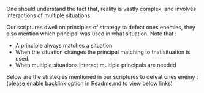 One should understand the fact that, reality is vastly complex, and involves interactions of multiple situations.

Our scriptures dwell on principles of strategy to defeat ones enemies, they also mention which principal was used in what situation. Note that :

- A principle always matches a situation
- When the situation changes the principal matching to that situation is used. 
- When multiple situations interact multiple principals are needed

Below are the strategies mentioned in our scriptures to defeat ones enemy :
(please enable backlink option in Readme.md to view below links)